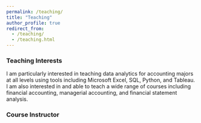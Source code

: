 ```yaml
---
permalink: /teaching/
title: "Teaching"
author_profile: true
redirect_from: 
  - /teaching/
  - /teaching.html
---
```


### Teaching Interests
I am particularly interested in teaching data analytics for accounting majors at all levels using tools including Microsoft Excel, SQL, Python, and Tableau. I am also interested in and able to teach a wide range of courses including financial accounting, managerial accounting, and financial statement analysis.


### Course Instructor


